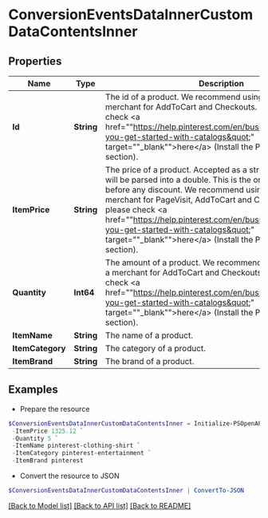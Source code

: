 # ConversionEventsDataInnerCustomDataContentsInner
## Properties

Name | Type | Description | Notes
------------ | ------------- | ------------- | -------------
**Id** | **String** | The id of a product. We recommend using this if you are a merchant for AddToCart and Checkouts. For detail, please check &lt;a href&#x3D;&quot;&quot;https://help.pinterest.com/en/business/article/before-you-get-started-with-catalogs&quot;&quot; target&#x3D;&quot;&quot;_blank&quot;&quot;&gt;here&lt;/a&gt; (Install the Pinterest tag section). | [optional] 
**ItemPrice** | **String** | The price of a product. Accepted as a string in the request; it will be parsed into a double. This is the original item value before any discount. We recommend using this if you are a merchant for PageVisit, AddToCart and Checkouts. For detail, please check &lt;a href&#x3D;&quot;&quot;https://help.pinterest.com/en/business/article/before-you-get-started-with-catalogs&quot;&quot; target&#x3D;&quot;&quot;_blank&quot;&quot;&gt;here&lt;/a&gt; (Install the Pinterest tag section). | [optional] 
**Quantity** | **Int64** | The amount of a product. We recommend using this if you are a merchant for AddToCart and Checkouts. For detail, please check &lt;a href&#x3D;&quot;&quot;https://help.pinterest.com/en/business/article/before-you-get-started-with-catalogs&quot;&quot; target&#x3D;&quot;&quot;_blank&quot;&quot;&gt;here&lt;/a&gt; (Install the Pinterest tag section). | [optional] 
**ItemName** | **String** | The name of a product. | [optional] 
**ItemCategory** | **String** | The category of a product. | [optional] 
**ItemBrand** | **String** | The brand of a product. | [optional] 

## Examples

- Prepare the resource
```powershell
$ConversionEventsDataInnerCustomDataContentsInner = Initialize-PSOpenAPIToolsConversionEventsDataInnerCustomDataContentsInner  -Id red-pinterest-shirt-logo-1 `
 -ItemPrice 1325.12 `
 -Quantity 5 `
 -ItemName pinterest-clothing-shirt `
 -ItemCategory pinterest-entertainment `
 -ItemBrand pinterest
```

- Convert the resource to JSON
```powershell
$ConversionEventsDataInnerCustomDataContentsInner | ConvertTo-JSON
```

[[Back to Model list]](../README.md#documentation-for-models) [[Back to API list]](../README.md#documentation-for-api-endpoints) [[Back to README]](../README.md)

